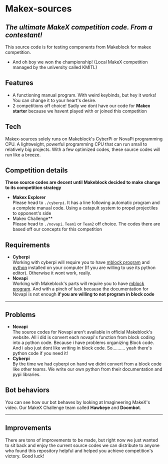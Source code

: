 # Makex-sources

## _The ultimate MakeX competition code. From a contestant!_

This source code is for testing components from Makeblock for makex competition.
- And oh boy we won the championship! (Local MakeX competition managed by the university called KMITL)

## Features
- A functioning manual program. With weird keybinds, but hey it works! You can change it to your heart's desire.
- 2 competitions off choice! Sadly we dont have our code for **Makex starter** because we havent played with or joined this competition

## Tech
Makex-sources solely runs on Makeblock's CyberPi or NovaPi programming CPU. A lightweight, powerful programming CPU that can run small to relatively big projects. With a few optimized codes, these source codes will run like a breeze.

## Competition details
**These source codes are decent until Makeblock decided to make change to its competition strategy**
- **Makex Explorer**\
Please head to `./cyberpi`. It has a line following automatic program and a complete manual code. Using a catapult system to propel projectiles to opponent's side
- Makex Challenge**\
Please head to `./novapi`. `Team1` or `Team2` off choice. The codes there are based off our concepts for this competition
## Requirements
- **Cyberpi**\
Working with cyberpi will require you to have [mblock program](https://mblock.makeblock.com/en-us/) and [python](https://www.python.org) installed on your computer (If you are willing to use its python editor). Otherwise it wont work, really.
- **Novapi**\
Working with Makeblock's parts will require you to have [mblock program](https://mblock.makeblock.com/en-us/). And with a pinch of luck because the documentation for Novapi is not enough **if you are willing to not program in block code**
____
## Problems
* **Novapi**\
The source codes for Novapi aren't available in official Makeblock's website. All i did is convert each novapi's function from block coding into a python code. Because i have problems organizing Block code. And i also just dont like writing in block code. So.......... yeah there's python code if you need it!
* **Cyberpi**\
By the time we had cyberpi on hand we didnt convert from a block code like other teams. We write our own python from their documentation and pypi libraries.

## Bot behaviors
You can see how our bot behaves by looking at Imagineering MakeX's video. Our MakeX Challenge team called **Hawkeye** and **Doombot**.
____
## Improvements
There are tons of improvements to be made, but right now we just wanted to sit back and enjoy the current source codes we can distribute to anyone who found this repository helpful and helped you achieve competition's victory. Good luck!
